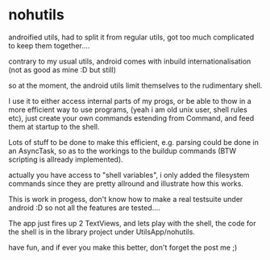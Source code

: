 # nohutils
androified utils, had to split it from regular utils, got too much complicated to keep 
them together....

contrary to my usual utils, android comes with inbuild internationalisation 
(not as good as mine :D but still)

so at the moment, the android utils limit themselves to the rudimentary shell.

I use it to either access internal parts of my progs, or be able to thow in a more efficient way to
use programs, (yeah i am old unix user, shell rules etc), just create your own commands
estending from Command, and feed them at startup to the shell.

Lots of stuff to be done to make this efficient, e.g. parsing could be done in an AsyncTask,
so as to the workings to the buildup commands (BTW scripting is allready implemented).

actually you have access to "shell variables", i only added the filesystem commands since 
they are pretty allround and illustrate how this works.

This is work in progess, don't know how to make a real testsuite under android :D so not all the features 
are tested....

The app just fires up 2 TextViews, and lets play with the shell, the code for the shell is 
in the library project under UtilsApp/nohutils.

have fun, and if ever you make this better, don't forget the post me ;)

